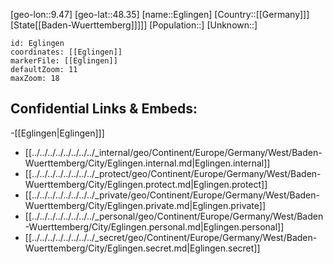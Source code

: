 ﻿---
location: [48.35,9.47]
mapzoom: [7,12] 
mapmarker: city 
type: City
tags:
- geo/City


SpocWebEntityId: 29985
isDeleted: false
confidential: public

---
[geo-lon::9.47]
[geo-lat::48.35]
[name::Eglingen]
[Country::[[Germany]]]
[State[[Baden-Wuerttemberg]]]]]
[Population::]
[Unknown::]


```leaflet
id: Eglingen
coordinates: [[Eglingen]]
markerFile: [[Eglingen]]
defaultZoom: 11 
maxZoom: 18
```


## Confidential Links & Embeds: 
-[[Eglingen|Eglingen]]] 
- [[../../../../../../../../_internal/geo/Continent/Europe/Germany/West/Baden-Wuerttemberg/City/Eglingen.internal.md|Eglingen.internal]] 
- [[../../../../../../../../_protect/geo/Continent/Europe/Germany/West/Baden-Wuerttemberg/City/Eglingen.protect.md|Eglingen.protect]] 
- [[../../../../../../../../_private/geo/Continent/Europe/Germany/West/Baden-Wuerttemberg/City/Eglingen.private.md|Eglingen.private]] 
- [[../../../../../../../../_personal/geo/Continent/Europe/Germany/West/Baden-Wuerttemberg/City/Eglingen.personal.md|Eglingen.personal]] 
- [[../../../../../../../../_secret/geo/Continent/Europe/Germany/West/Baden-Wuerttemberg/City/Eglingen.secret.md|Eglingen.secret]] 
